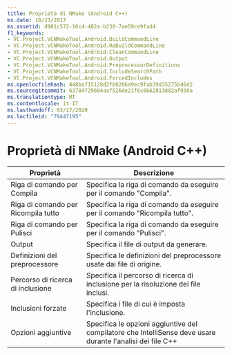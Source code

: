 ```yaml
---
title: Proprietà di NMake (Android C++)
ms.date: 10/23/2017
ms.assetid: d901c572-16c4-402a-b230-7ae59ce9fad4
f1_keywords:
- VC.Project.VCNMakeTool.Android.BuildCommandLine
- VC.Project.VCNMakeTool.Android.ReBuildCommandLine
- VC.Project.VCNMakeTool.Android.CleanCommandLine
- VC.Project.VCNMakeTool.Android.Output
- VC.Project.VCNMakeTool.Android.PreprocessorDefinitions
- VC.Project.VCNMakeTool.Android.IncludeSearchPath
- VC.Project.VCNMakeTool.Android.ForcedIncludes
ms.openlocfilehash: 448ba715128d2fb0206a9ec9fab39d35275bd6d2
ms.sourcegitcommit: 63784729604aaf526de21f6c6b62813882af930a
ms.translationtype: MT
ms.contentlocale: it-IT
ms.lasthandoff: 03/17/2020
ms.locfileid: "79447195"
---
```

# <a name="nmake-properties-android-c"></a>Proprietà di NMake (Android C++)

| Proprietà | Descrizione |
|--|--|
| Riga di comando per Compila | Specifica la riga di comando da eseguire per il comando "Compila". |
| Riga di comando per Ricompila tutto | Specifica la riga di comando da eseguire per il comando "Ricompila tutto". |
| Riga di comando per Pulisci | Specifica la riga di comando da eseguire per il comando "Pulisci". |
| Output | Specifica il file di output da generare. |
| Definizioni del preprocessore | Specifica le definizioni del preprocessore usate dai file di origine. |
| Percorso di ricerca di inclusione | Specifica il percorso di ricerca di inclusione per la risoluzione dei file inclusi. |
| Inclusioni forzate | Specifica i file di cui è imposta l'inclusione. |
| Opzioni aggiuntive | Specifica le opzioni aggiuntive del compilatore che IntelliSense deve usare durante l'analisi dei file C++ |
